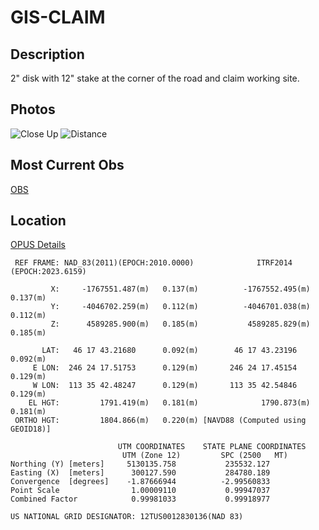 # GIS-CLAIM
## Description
2" disk with 12" stake at the corner of the road and claim working site.
## Photos
![Close Up](photo_2023-08-18_09-21-51.jpg)
![Distance](photo_2023-08-18_09-21-36.jpg)
## Most Current Obs
[OBS]()
## Location
[OPUS Details](OPUS.txt)
```
 REF FRAME: NAD_83(2011)(EPOCH:2010.0000)              ITRF2014 (EPOCH:2023.6159)
     
         X:     -1767551.487(m)   0.137(m)          -1767552.495(m)   0.137(m)
         Y:     -4046702.259(m)   0.112(m)          -4046701.038(m)   0.112(m)
         Z:      4589285.900(m)   0.185(m)           4589285.829(m)   0.185(m)

       LAT:   46 17 43.21680      0.092(m)        46 17 43.23196      0.092(m)
     E LON:  246 24 17.51753      0.129(m)       246 24 17.45154      0.129(m)
     W LON:  113 35 42.48247      0.129(m)       113 35 42.54846      0.129(m)
    EL HGT:         1791.419(m)   0.181(m)              1790.873(m)   0.181(m)
 ORTHO HGT:         1804.866(m)   0.220(m) [NAVD88 (Computed using GEOID18)]

                        UTM COORDINATES    STATE PLANE COORDINATES
                         UTM (Zone 12)         SPC (2500   MT)
Northing (Y) [meters]     5130135.758           235532.127
Easting (X)  [meters]      300127.590           284780.189
Convergence  [degrees]    -1.87666944          -2.99560833
Point Scale                1.00009110           0.99947037
Combined Factor            0.99981033           0.99918977

US NATIONAL GRID DESIGNATOR: 12TUS0012830136(NAD 83)
```